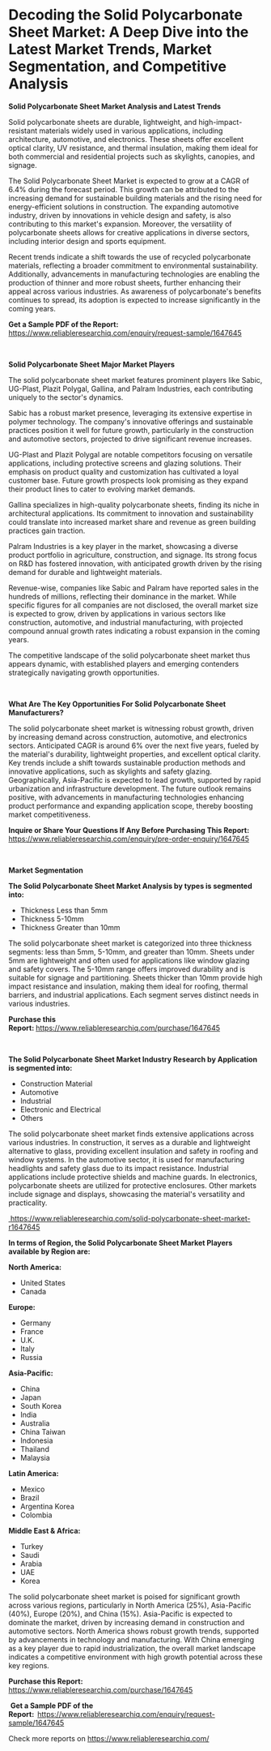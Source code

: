 <p><h1>Decoding the Solid Polycarbonate Sheet Market: A Deep Dive into the Latest Market Trends, Market Segmentation, and Competitive Analysis</h1></p><p><strong>Solid Polycarbonate Sheet Market Analysis and Latest Trends</strong></p>
<p><p>Solid polycarbonate sheets are durable, lightweight, and high-impact-resistant materials widely used in various applications, including architecture, automotive, and electronics. These sheets offer excellent optical clarity, UV resistance, and thermal insulation, making them ideal for both commercial and residential projects such as skylights, canopies, and signage.</p><p>The Solid Polycarbonate Sheet Market is expected to grow at a CAGR of 6.4% during the forecast period. This growth can be attributed to the increasing demand for sustainable building materials and the rising need for energy-efficient solutions in construction. The expanding automotive industry, driven by innovations in vehicle design and safety, is also contributing to this market's expansion. Moreover, the versatility of polycarbonate sheets allows for creative applications in diverse sectors, including interior design and sports equipment.</p><p>Recent trends indicate a shift towards the use of recycled polycarbonate materials, reflecting a broader commitment to environmental sustainability. Additionally, advancements in manufacturing technologies are enabling the production of thinner and more robust sheets, further enhancing their appeal across various industries. As awareness of polycarbonate's benefits continues to spread, its adoption is expected to increase significantly in the coming years.</p></p>
<p><strong>Get a Sample PDF of the Report:&nbsp;</strong> <a href="https://www.reliableresearchiq.com/enquiry/request-sample/1647645?utm_campaign=2222&utm_medium=2&utm_source=Github&utm_content=ia&utm_term=30012025&utm_id=solid-polycarbonate-sheet">https://www.reliableresearchiq.com/enquiry/request-sample/1647645</a></p>
<p>&nbsp;</p>
<p><strong>Solid Polycarbonate Sheet Major Market Players</strong></p>
<p><p>The solid polycarbonate sheet market features prominent players like Sabic, UG-Plast, Plazit Polygal, Gallina, and Palram Industries, each contributing uniquely to the sector's dynamics. </p><p>Sabic has a robust market presence, leveraging its extensive expertise in polymer technology. The company's innovative offerings and sustainable practices position it well for future growth, particularly in the construction and automotive sectors, projected to drive significant revenue increases.</p><p>UG-Plast and Plazit Polygal are notable competitors focusing on versatile applications, including protective screens and glazing solutions. Their emphasis on product quality and customization has cultivated a loyal customer base. Future growth prospects look promising as they expand their product lines to cater to evolving market demands.</p><p>Gallina specializes in high-quality polycarbonate sheets, finding its niche in architectural applications. Its commitment to innovation and sustainability could translate into increased market share and revenue as green building practices gain traction.</p><p>Palram Industries is a key player in the market, showcasing a diverse product portfolio in agriculture, construction, and signage. Its strong focus on R&D has fostered innovation, with anticipated growth driven by the rising demand for durable and lightweight materials.</p><p>Revenue-wise, companies like Sabic and Palram have reported sales in the hundreds of millions, reflecting their dominance in the market. While specific figures for all companies are not disclosed, the overall market size is expected to grow, driven by applications in various sectors like construction, automotive, and industrial manufacturing, with projected compound annual growth rates indicating a robust expansion in the coming years.</p><p>The competitive landscape of the solid polycarbonate sheet market thus appears dynamic, with established players and emerging contenders strategically navigating growth opportunities.</p></p>
<p>&nbsp;</p>
<p><strong>What Are The Key Opportunities For Solid Polycarbonate Sheet Manufacturers?</strong></p>
<p><p>The solid polycarbonate sheet market is witnessing robust growth, driven by increasing demand across construction, automotive, and electronics sectors. Anticipated CAGR is around 6% over the next five years, fueled by the material's durability, lightweight properties, and excellent optical clarity. Key trends include a shift towards sustainable production methods and innovative applications, such as skylights and safety glazing. Geographically, Asia-Pacific is expected to lead growth, supported by rapid urbanization and infrastructure development. The future outlook remains positive, with advancements in manufacturing technologies enhancing product performance and expanding application scope, thereby boosting market competitiveness.</p></p>
<p><strong>Inquire or Share Your Questions If Any Before Purchasing This Report:</strong> <a href="https://www.reliableresearchiq.com/enquiry/pre-order-enquiry/1647645?utm_campaign=2222&utm_medium=2&utm_source=Github&utm_content=ia&utm_term=30012025&utm_id=solid-polycarbonate-sheet">https://www.reliableresearchiq.com/enquiry/pre-order-enquiry/1647645</a></p>
<p>&nbsp;</p>
<p><strong>Market Segmentation</strong></p>
<p><strong>The Solid Polycarbonate Sheet Market Analysis by types is segmented into:</strong></p>
<p><ul><li>Thickness Less than 5mm</li><li>Thickness 5-10mm</li><li>Thickness Greater than 10mm</li></ul></p>
<p><p>The solid polycarbonate sheet market is categorized into three thickness segments: less than 5mm, 5-10mm, and greater than 10mm. Sheets under 5mm are lightweight and often used for applications like window glazing and safety covers. The 5-10mm range offers improved durability and is suitable for signage and partitioning. Sheets thicker than 10mm provide high impact resistance and insulation, making them ideal for roofing, thermal barriers, and industrial applications. Each segment serves distinct needs in various industries.</p></p>
<p><strong>Purchase this Report:&nbsp;</strong><a href="https://www.reliableresearchiq.com/purchase/1647645?utm_campaign=2222&utm_medium=2&utm_source=Github&utm_content=ia&utm_term=30012025&utm_id=solid-polycarbonate-sheet">https://www.reliableresearchiq.com/purchase/1647645</a></p>
<p>&nbsp;</p>
<p><strong>The Solid Polycarbonate Sheet Market Industry Research by Application is segmented into:</strong></p>
<p><ul><li>Construction Material</li><li>Automotive</li><li>Industrial</li><li>Electronic and Electrical</li><li>Others</li></ul></p>
<p><p>The solid polycarbonate sheet market finds extensive applications across various industries. In construction, it serves as a durable and lightweight alternative to glass, providing excellent insulation and safety in roofing and window systems. In the automotive sector, it is used for manufacturing headlights and safety glass due to its impact resistance. Industrial applications include protective shields and machine guards. In electronics, polycarbonate sheets are utilized for protective enclosures. Other markets include signage and displays, showcasing the material's versatility and practicality.</p></p>
<p><a href="https://www.reliableresearchiq.com/solid-polycarbonate-sheet-market-r1647645?utm_campaign=2222&utm_medium=2&utm_source=Github&utm_content=ia&utm_term=30012025&utm_id=solid-polycarbonate-sheet">&nbsp;https://www.reliableresearchiq.com/solid-polycarbonate-sheet-market-r1647645</a></p>
<p><strong>In terms of Region, the Solid Polycarbonate Sheet Market Players available by Region are:</strong></p>
<p>
    <p> <strong> North America: </strong>
        <ul>
            <li>United States</li>
            <li>Canada</li>
        </ul>
        </p> 
    <p> <strong> Europe: </strong>
        <ul>
            <li>Germany</li>
            <li>France</li>
            <li>U.K.</li>
            <li>Italy</li>
            <li>Russia</li>
        </ul>
        </p> 
    <p> <strong> Asia-Pacific: </strong>
        <ul>
            <li>China</li>
            <li>Japan</li>
            <li>South Korea</li>
            <li>India</li>
            <li>Australia</li>
            <li>China Taiwan</li>
            <li>Indonesia</li>
            <li>Thailand</li>
            <li>Malaysia</li>
        </ul>
        </p> 
    <p> <strong> Latin America: </strong>
        <ul>
            <li>Mexico</li>
            <li>Brazil</li>
            <li>Argentina Korea</li>
            <li>Colombia</li>
        </ul>
        </p> 
    <p> <strong> Middle East & Africa: </strong>
        <ul>
            <li>Turkey</li>
            <li>Saudi</li>
            <li>Arabia</li>
            <li>UAE</li>
            <li>Korea</li>
        </ul>
    </p>
    </p>
<p><p>The solid polycarbonate sheet market is poised for significant growth across various regions, particularly in North America (25%), Asia-Pacific (40%), Europe (20%), and China (15%). Asia-Pacific is expected to dominate the market, driven by increasing demand in construction and automotive sectors. North America shows robust growth trends, supported by advancements in technology and manufacturing. With China emerging as a key player due to rapid industrialization, the overall market landscape indicates a competitive environment with high growth potential across these key regions.</p></p>
<p><strong>Purchase this Report: </strong><a href="https://www.reliableresearchiq.com/purchase/1647645?utm_campaign=2222&utm_medium=2&utm_source=Github&utm_content=ia&utm_term=30012025&utm_id=solid-polycarbonate-sheet">https://www.reliableresearchiq.com/purchase/1647645</a></p>
<p>&nbsp;<strong>Get a Sample PDF of the Report:&nbsp;&nbsp;</strong><a href="https://www.reliableresearchiq.com/enquiry/request-sample/1647645?utm_campaign=2222&utm_medium=2&utm_source=Github&utm_content=ia&utm_term=30012025&utm_id=solid-polycarbonate-sheet">https://www.reliableresearchiq.com/enquiry/request-sample/1647645</a></p>
<p><strong></strong></p>
<p>Check more reports on <a href="https://www.reliableresearchiq.com/?utm_campaign=2222&utm_medium=2&utm_source=Github&utm_content=ia&utm_term=30012025&utm_id=solid-polycarbonate-sheet">https://www.reliableresearchiq.com/</a></p>